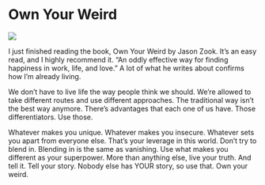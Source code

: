 # Own Your Weird

![][image-1]

I just finished reading the book, Own Your Weird by Jason Zook. It’s an easy read, and I highly recommend it. “An oddly effective way for finding happiness in work, life, and love.” A lot of what he writes about confirms how I’m already living.

We don’t have to live life the way people think we should. We’re allowed to take different routes and use different approaches. The traditional way isn’t the best way anymore. There’s advantages that each one of us have. Those differentiators. Use those.

Whatever makes you unique. Whatever makes you insecure. Whatever sets you apart from everyone else. That’s your leverage in this world. Don’t try to blend in. Blending in is the same as vanishing. Use what makes you different as your superpower. More than anything else, live your truth. And tell it. Tell your story. Nobody else has YOUR story, so use that. Own your weird.

[image-1]:	https://i.imgur.com/A9zFRsR.jpg